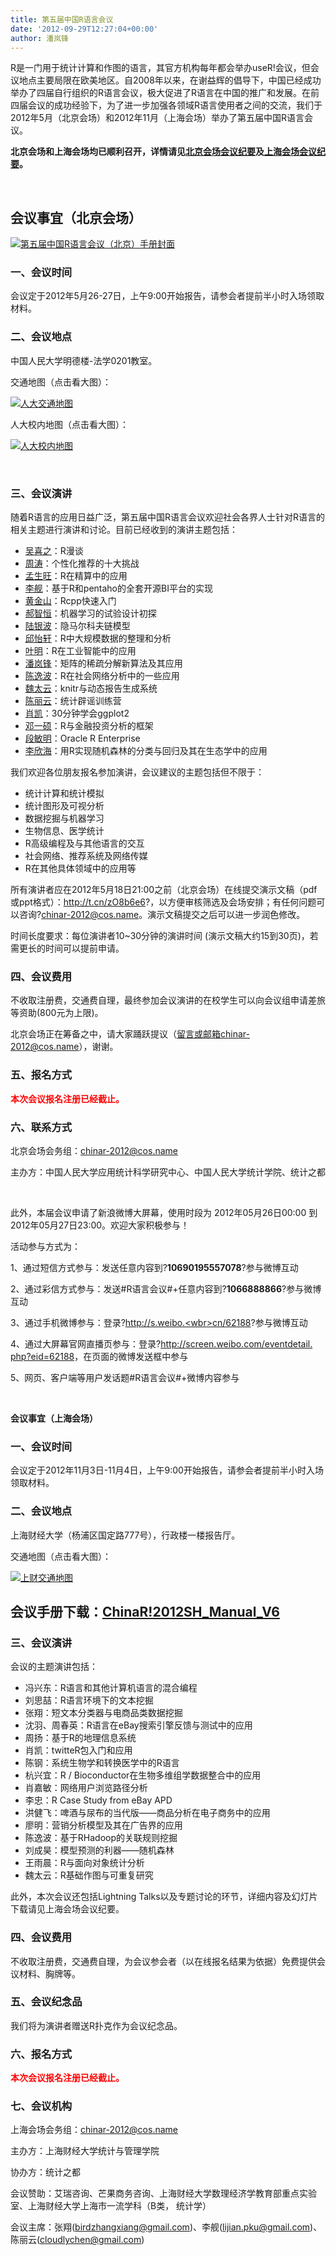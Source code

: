 ```yaml
---
title: 第五届中国R语言会议
date: '2012-09-29T12:27:04+00:00'
author: 潘岚锋
---
```


R是一门用于统计计算和作图的语言，其官方机构每年都会举办useR!会议，但会议地点主要局限在欧美地区。自2008年以来，在谢益辉的倡导下，中国已经成功举办了四届自行组织的R语言会议，极大促进了R语言在中国的推广和发展。在前四届会议的成功经验下，为了进一步加强各领域R语言使用者之间的交流，我们于2012年5月（北京会场）和2012年11月（上海会场）举办了第五届中国R语言会议。

**北京会场和上海会场均已顺利召开，详情请见<a href="https://cos.name/2012/05/5th-china-r-beijing-summary/" target="_blank">北京会场会议纪要</a>及<a href="https://cos.name/2012/11/5th-china-r-shanghai-summary/" target="_blank">上海会场会议纪要</a>。**

&nbsp;

## **会议事宜（北京会场）**

[![](https://cos.name/wp-content/uploads/2012/04/China-R-2012_manual_cover.png "第五届中国R语言会议（北京）手册封面")](https://cos.name/wp-content/uploads/2012/04/China-R-2012_manual_cover.png)

### 一、会议时间

会议定于2012年5月26-27日，上午9:00开始报告，请参会者提前半小时入场领取材料。

### 二、会议地点

中国人民大学明德楼-法学0201教室。<!--more-->

交通地图（点击看大图）：

<a href="http://i288.photobucket.com/albums/ll181/xieyihui/1st-R-Conference-Beijing-map.png" rel="nofollow">![](http://i288.photobucket.com/albums/ll181/xieyihui/1st-R-Conference-Beijing-map.png "人大交通地图")</a>

人大校内地图（点击看大图）：

<a href="https://cos.name/wp-content/uploads/2010/06/RUCmap1.jpg" rel="nofollow">![](https://cos.name/wp-content/uploads/2010/06/RUCmap1-500x342.jpg "人大校内地图")</a>

&nbsp;

### 三、会议演讲

随着R语言的应用日益广泛，第五届中国R语言会议欢迎社会各界人士针对R语言的相关主题进行演讲和讨论。目前已经收到的演讲主题包括：

  * <a href="http://baike.baidu.com/view/1625675.htm" target="_blank">吴喜之</a>：R漫谈
  * <a href="http://blog.sciencenet.cn/?3075" target="_blank">周涛</a>：个性化推荐的十大挑战
  * <a href="http://blog.sina.com.cn/mengshw" target="_blank">孟生旺</a>：R在精算中的应用
  * <a href="http://jliblog.com/" target="_blank">李舰</a>：基于R和pentaho的全套开源BI平台的实现
  * <a href="http://gaizoule.sinaapp.com/ http://gaizoule.sinaapp.com/ http://gaizoule.sinaapp.com/ http://gaizoule.sinaapp.com/ " target="_blank">黄金山</a>：Rcpp快速入门
  * <a href="https://cos.name/author/bigknife/" target="_blank">郝智恒</a>：机器学习的试验设计初探
  * <a href="http://luyinbo.github.com/" target="_blank">陆银波</a>：隐马尔科夫链模型
  * <a href="http://yixuan.cos.name/cn/" target="_blank">邱怡轩</a>：R中大规模数据的整理和分析
  * <a href="http://weibo.com/n/ymblake" target="_blank">叶明</a>：R在工业智能中的应用
  * <a href="http://panlanfeng.github.com/" target="_blank">潘岚锋</a>：矩阵的稀疏分解新算法及其应用
  * <a href="http://chen.yi.bo.blog.163.com/" target="_blank">陈逸波</a>：R在社会网络分析中的一些应用
  * <a href="http://taiyun.cos.name/" target="_blank">魏太云</a>：knitr与动态报告生成系统
  * <a href="http://www.loyhome.com/" target="_blank">陈丽云</a>：统计辟谣训练营
  * <a href="http://xccds1977.blogspot.com/" target="_blank">肖凯</a>：30分钟学会ggplot2
  * <a href="http://yishuo.org/" target="_blank">邓一硕</a>：R与金融投资分析的框架
  * <a href="http://www.oracle.com/technetwork/database/options/advanced-analytics/r-enterprise/index.html" target="_blank">段敏明</a>：Oracle R Enterprise
  * <a href="http://people.gucas.ac.cn/~LiXinhai" target="_blank">李欣海</a>：用R实现随机森林的分类与回归及其在生态学中的应用

我们欢迎各位朋友报名参加演讲，会议建议的主题包括但不限于：

  * 统计计算和统计模拟
  * 统计图形及可视分析
  * 数据挖掘与机器学习
  * 生物信息、医学统计
  * R高级编程及与其他语言的交互
  * 社会网络、推荐系统及网络传媒
  * R在其他具体领域中的应用等

所有演讲者应在2012年5月18日21:00之前（北京会场）在线提交演示文稿（pdf或ppt格式）：<a href="http://t.cn/zO8b6e6" target="_blank">http://t.cn/zO8b6e6</a>?，以方便审核筛选及会场安排；有任何问题可以咨询?chinar-2012@cos.name。演示文稿提交之后可以进一步润色修改。

时间长度要求：每位演讲者10~30分钟的演讲时间 (演示文稿大约15到30页)，若需更长的时间可以提前申请。

### 四、会议费用

不收取注册费，交通费自理，最终参加会议演讲的在校学生可以向会议组申请差旅等资助(800元为上限)。

北京会场正在筹备之中，请大家踊跃提议（留言或邮箱chinar-2012@cos.name），谢谢。

### 五、报名方式

<span style="color: #ff0000;"><strong>本次会议报名注册已经截止。</strong></span>

### 六、联系方式

北京会场会务组：<a href="mailto:chinar-2012@cos.name" rel="nofollow">chinar-2012@cos.name</a>
  
主办方：中国人民大学应用统计科学研究中心、中国人民大学统计学院、统计之都

&nbsp;

<div>
  此外，本届会议申请了新浪微博大屏幕，使用时段为 2012年05月26日00:00 到 2012年05月27日23:00。欢迎大家积极参与！
</div>

活动参与方式为：

1、通过短信方式参与：发送任意内容到?**10690195557<wbr>078</wbr>**?参与微博互动
  
2、通过彩信方式参与：发送#R语言会议#+任意内容到?**106<wbr>6888866</wbr>**?参与微博互动
  
3、通过手机微博参与：登录?<a href="http://s.weibo.cn/62188" target="_blank">http://s.weibo.<wbr>cn/62188</wbr></a>?参与微博互动
  
4、通过大屏幕官网直播页参与：登录?<a href="http://screen.weibo.com/eventdetail.php?eid=62188" target="_blank">http://<wbr>screen.weibo.com/eventdetail.<wbr>php?eid=62188</wbr></wbr></a>，在页面的微博发送框中参与
  
5、网页、客户端等用户发话题#R语言会议#+微博内容参与

&nbsp;

**会议事宜（上海会场）**

### 一、会议时间

会议定于2012年11月3日-11月4日，上午9:00开始报告，请参会者提前半小时入场领取材料。

### 二、会议地点

上海财经大学（杨浦区国定路777号），行政楼一楼报告厅。<!--more-->

交通地图（点击看大图）：

<a href="http://i1324.photobucket.com/albums/u608/lijian001/5th-R-Conference-Shanghai-map_zpsf8cf1f8c.png" rel="nofollow">![](http://i1324.photobucket.com/albums/u608/lijian001/5th-R-Conference-Shanghai-map_zpsf8cf1f8c.png "上财交通地图")</a>

## 会议手册下载：[ChinaR!2012SH\_Manual\_V6](https://cos.name/wp-content/uploads/2012/09/ChinaR2012SH_Manual_V6.pdf)

### 三、会议演讲

会议的主题演讲包括：

  * 冯兴东：R语言和其他计算机语言的混合编程
  * 刘思喆：R语言环境下的文本挖掘
  * 张翔：短文本分类器与电商品类数据挖掘
  * 沈羽、周春英：R语言在eBay搜索引擎反馈与测试中的应用
  * 周扬：基于R的地理信息系统
  * 肖凯：twitteR包入门和应用
  * 陈钢：系统生物学和转换医学中的R语言
  * 杭兴宜：R / Bioconductor在生物多维组学数据整合中的应用
  * 肖嘉敏：网络用户浏览路径分析
  * 李忠：R Case Study from eBay APD
  * 洪健飞：啤酒与尿布的当代版——商品分析在电子商务中的应用
  * 廖明：营销分析模型及其在广告界的应用
  * 陈逸波：基于RHadoop的关联规则挖掘
  * 刘成昊：模型预测的利器——随机森林
  * 王雨晨：R与面向对象统计分析
  * 魏太云：R基础作图与可重复研究

此外，本次会议还包括Lightning Talks以及专题讨论的环节，详细内容及幻灯片下载请见上海会场会议纪要。

### 四、会议费用

不收取注册费，交通费自理，为会议参会者（以在线报名结果为依据）免费提供会议材料、胸牌等。

### 五、会议纪念品

我们将为演讲者赠送R扑克作为会议纪念品。

### 六、报名方式

<span style="color: #ff0000;"><strong>本次会议报名注册已经截止。</strong></span>

### 七、会议机构

上海会场会务组：<a href="mailto:chinar-2012@cos.name" rel="nofollow">chinar-2012@cos.name</a>
  
主办方：上海财经大学统计与管理学院
  
协办方：统计之都
  
会议赞助：艾瑞咨询、芒果商务咨询、上海财经大学数理经济学教育部重点实验室、上海财经大学上海市一流学科（B类， 统计学）
  
会议主席：张翔(birdzhangxiang@gmail.com)、李舰(lijian.pku@gmail.com)、陈丽云(cloudlychen@gmail.com)
